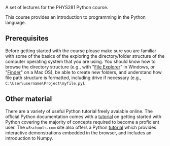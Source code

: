 A set of lectures for the PHYS281 Python course.

This course provides an introduction to programming in the Python language.

## Prerequisites

Before getting started with the course please make sure you are familiar with some of the basics of
the exploring the directory/folder structure of the computer operating system that you are using.
You should know how to browse the directory structure (e.g., with "[File
Explorer](https://en.wikipedia.org/wiki/File_Explorer)" in Windows, or
"[Finder](https://support.apple.com/en-gb/HT201732)" on a Mac OS), be able to create new folders,
and understand how file path structure is formatted, including drive if necessary (e.g.,
`C:\User\username\Project\myfile.py`).

## Other material

There are a variety of useful Python tutorial freely avaiable online. The official Python
documentation comes with a [tutorial](https://docs.python.org/3/tutorial/index.html) on getting
started with Python covering the majority of concepts required to become a proficient user. The
`w3schools.com` site also offers a Python [tutorial](https://www.w3schools.com/python/default.asp)
which provides interactive demonstrations embedded in the browser, and includes an introduction to
Numpy.
